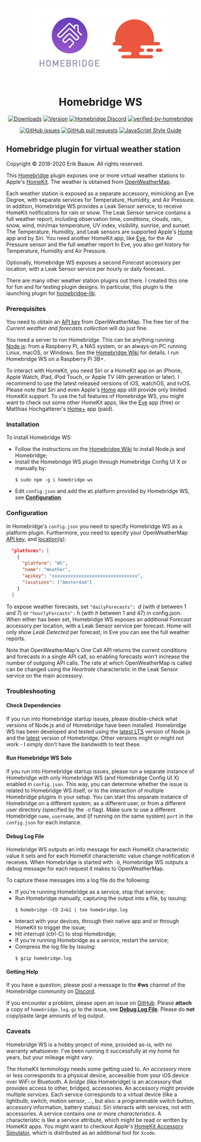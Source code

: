 <p align="center">
  <img src="homebridge-ws.png" height="200px">  
</p>
<span align="center">

# Homebridge WS
[![Downloads](https://img.shields.io/npm/dt/homebridge-ws.svg)](https://www.npmjs.com/package/homebridge-ws)
[![Version](https://img.shields.io/npm/v/homebridge-ws.svg)](https://www.npmjs.com/package/homebridge-ws)
[![Homebridge Discord](https://img.shields.io/discord/432663330281226270?color=728ED5&logo=discord&label=discord)](https://discord.gg/aCTWrqb)
[![verified-by-homebridge](https://badgen.net/badge/homebridge/verified/purple)](https://github.com/homebridge/homebridge/wiki/Verified-Plugins)

[![GitHub issues](https://img.shields.io/github/issues/ebaauw/homebridge-ws)](https://github.com/ebaauw/homebridge-ws/issues)
[![GitHub pull requests](https://img.shields.io/github/issues-pr/ebaauw/homebridge-ws)](https://github.com/ebaauw/homebridge-ws/pulls)
[![JavaScript Style Guide](https://img.shields.io/badge/code_style-standard-brightgreen.svg)](https://standardjs.com)

</span>

## Homebridge plugin for virtual weather station
Copyright © 2018-2020 Erik Baauw. All rights reserved.

This [Homebridge](https://github.com/homebridge/homebridge) plugin exposes one or more virtual weather stations to Apple's [HomeKit](http://www.apple.com/ios/home/).
The weather is obtained from [OpenWeatherMap](https://openweathermap.org).

Each weather station is exposed as a separate accessory, mimicking an Eve Degree, with separate services for Temperature, Humidity, and Air Pressure.
In addition, Homebridge WS provides a Leak Sensor service, to receive HomeKit notifications for rain or snow.
The Leak Sensor service contains a full weather report, including observation time, conditions, clouds, rain, snow, wind, min/max temperature, UV index, visibility, sunrise, and sunset.
The Temperature, Humidity, and Leak sensors are supported Apple's [Home](https://support.apple.com/en-us/HT204893) app and by Siri.
You need another HomeKit app, like [Eve](https://www.evehome.com/en/eve-app), for the Air Pressure sensor and the full weather report
In Eve, you also get history for Temperature, Humidity and Air Pressure.

Optionally, Homebridge WS exposes a second _Forecast_ accessory per location, with a Leak Sensor service per hourly or daily forecast.

There are many other weather station plugins out there.
I created this one for fun and for testing plugin designs.
In particular, this plugin is the launching plugin for [homebridge-lib](https://github.com/ebaauw/homebridge-lib).

### Prerequisites
You need to obtain an [API key](https://openweathermap.org/price) from OpenWeatherMap.
The free tier of the _Current weather and forecasts collection_ will do just fine.

You need a server to run Homebridge.
This can be anything running [Node.js](https://nodejs.org): from a Raspberry Pi, a NAS system, or an always-on PC running Linux, macOS, or Windows.
See the [Homebridge Wiki](https://github.com/homebridge/homebridge/wiki) for details.
I run Homebridge WS on a Raspberry Pi 3B+.

To interact with HomeKit, you need Siri or a HomeKit app on an iPhone, Apple Watch, iPad, iPod Touch, or Apple TV (4th generation or later).
I recommend to use the latest released versions of iOS, watchOS, and tvOS.  
Please note that Siri and even Apple's [Home](https://support.apple.com/en-us/HT204893) app still provide only limited HomeKit support.
To use the full features of Homebridge WS, you might want to check out some other HomeKit apps, like the [Eve](https://www.evehome.com/en/eve-app) app (free) or Matthias Hochgatterer's [Home+](https://hochgatterer.me/home/) app (paid).  

### Installation
To install Homebridge WS:
- Follow the instructions on the [Homebridge Wiki](https://github.com/homebridge/homebridge/wiki) to install Node.js and Homebridge;
- Install the Homebridge WS plugin through Homebridge Config UI X or manually by:
  ```
  $ sudo npm -g i homebridge-ws
  ```
- Edit `config.json` and add the `WS` platform provided by Homebridge WS, see [**Configuration**](#configuration).

### Configuration
In Homebridge's `config.json` you need to specify Homebridge WS as a platform plugin.
Furthermore, you need to specify your OpenWeatherMap [API key](https://openweathermap.org/price), and [location(s)](https://openweathermap.org/current):
```json
  "platforms": [
    {
      "platform": "WS",
      "name": "Weather",
      "apikey": "xxxxxxxxxxxxxxxxxxxxxxxxxxxxxxxx",
      "locations": ["Amsterdam"]
    }
  ]
```

To expose weather forecasts, set `"dailyForecasts": `_d_ (with _d_ between 1 and 7) or `"hourlyForcasts":` _h_ (with _h_ between 1 and 47) in config.json.
When either has been set, Homebridge WS exposes an additional _Forecast_ accessory per location, with a Leak Sensor service per forecast.
Home will only show _Leak Detected_ per forecast, in Eve you can see the full weather reports.

Note that OpenWeatherMap's One Call API returns the current conditions and forecasts in a single API call, so enabling forecasts won't increase the number of outgoing API calls.  The rate at which OpenWeatherMap is called can be changed using the _Heartrate_ characteristic in the Leak Sensor service on the main accessory.

### Troubleshooting

#### Check Dependencies
If you run into Homebridge startup issues, please double-check what versions of Node.js and of Homebridge have been installed.
Homebridge WS has been developed and tested using the [latest LTS](https://nodejs.org/en/about/releases/) version of Node.js and the [latest](https://www.npmjs.com/package/homebridge) version of Homebridge.
Other versions might or might not work - I simply don't have the bandwidth to test these.

#### Run Homebridge WS Solo
If you run into Homebridge startup issues, please run a separate instance of Homebridge with only Homebridge WS (and Homebridge Config UI X) enabled in `config.json`.
This way, you can determine whether the issue is related to Homebridge WS itself, or to the interaction of multiple Homebridge plugins in your setup.
You can start this separate instance of Homebridge on a different system, as a different user, or from a different user directory (specified by the `-U` flag).
Make sure to use a different Homebridge `name`, `username`, and (if running on the same system) `port` in the `config.json` for each instance.

#### Debug Log File
Homebridge WS outputs an info message for each HomeKit characteristic value it sets and for each HomeKit characteristic value change notification it receives.
When Homebridge is started with `-D`, Homebridge WS outputs a debug message for each request it makes to OpenWeatherMap.

To capture these messages into a log file do the following:
- If you're running Homebridge as a service, stop that service;
- Run Homebridge manually, capturing the output into a file, by issuing:
  ```
  $ homebridge -CD 2>&1 | tee homebridge.log
  ```
- Interact with your devices, through their native app and or through HomeKit to trigger the issue;
- Hit interrupt (ctrl-C) to stop Homebridge;
- If you're running Homebridge as a service, restart the service;
- Compress the log file by issuing:
  ```
  $ gzip homebridge.log
  ```

#### Getting Help
If you have a question, please post a message to the **#ws** channel of the Homebridge community on [Discord](https://discord.gg/aCTWrqb).

If you encounter a problem, please open an issue on [GitHub](https://github.com/ebaauw/homebridge-ws/issues).
Please **attach** a copy of `homebridge.log.gz` to the issue, see [**Debug Log File**](#debug-log-file).
Please do **not** copy/paste large amounts of log output.

### Caveats
Homebridge WS is a hobby project of mine, provided as-is, with no warranty whatsoever.  I've been running it successfully at my home for years, but your mileage might vary.

The HomeKit terminology needs some getting used to.
An _accessory_ more or less corresponds to a physical device, accessible from your iOS device over WiFi or Bluetooth.
A _bridge_ (like Homebridge) is an accessory that provides access to other, bridged, accessories.
An accessory might provide multiple _services_.
Each service corresponds to a virtual device (like a lightbulb, switch, motion sensor, ..., but also: a programmable switch button, accessory information, battery status).
Siri interacts with services, not with accessories.
A service contains one or more _characteristics_.
A characteristic is like a service attribute, which might be read or written by HomeKit apps.
You might want to checkout Apple's [HomeKit Accessory Simulator](https://developer.apple.com/documentation/homekit/testing_your_app_with_the_homekit_accessory_simulator), which is distributed as an additional tool for `Xcode`.

